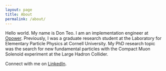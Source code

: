 ```yaml
---
layout: page
title: About
permalink: /about/
---
```


Hello world. My name is Don Teo. I am an implementation engineer at
[Opower](https://opower.com).  Previously, I was a graduate research
student at the Laboratory for Elementary Particle Physics at Cornell
University. My PhD research topic was the search for new fundamental
particles with the Compact Muon Solenoid experiment at the Large
Hadron Collider.

Connect with me on [LinkedIn](https://www.linkedin.com/in/donteo).
